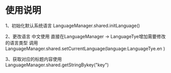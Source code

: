 # 使用说明

1、初始化默认系统语言   LanguageManager.shared.initLanguage()

2、更改语言 中文使用  直接在LanguageManager -> LanguageTye增加需要修改的语言类型
 调用  LanguageManager.shared.setCurrentLanguage(language:LanguageTye.en )

3、获取对应的标题内容使用  LanguageManager.shared.getStringBykey("key")

